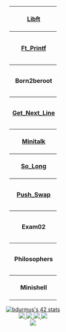 <div align="center";>
<body>
<table style="width:25%";>
  <tr>
	  <th> <a href="https://github.com/benbaho/Libft.h">Libft</a></th>
    <td href="https://github.com/JaeSeoKim/badge42"><img src="https://badge42.vercel.app/api/v2/cl6z2b7h700110hmaifbxnscx/project/2473050" alt="bdurmus's 42 Libft Score" /></td>
    </tr>
    <tr>
	    <th style="width:50%"><a href="https://github.com/benbaho/ft_printf">Ft_Printf</a></th>
    <th href="https://github.com/JaeSeoKim/badge42"><img src="https://badge42.vercel.app/api/v2/cl6z2b7h700110hmaifbxnscx/project/2508310" alt="bdurmus's 42 ft_printf Score" /></td>
    </tr>
    <tr>
	<th style="width:50%">Born2beroot</th>
    <td href="https://github.com/JaeSeoKim/badge42"><img src="https://badge42.vercel.app/api/v2/cl6z2b7h700110hmaifbxnscx/project/2513275" alt="bdurmus's 42 Born2beroot Score" /></td>
    </tr>
    <tr>
	    <th style="width:50%"><a href="https://github.com/benbaho/get_next_line">Get_Next_Line</a></th>
    <td href="https://github.com/JaeSeoKim/badge42"><img src="https://badge42.vercel.app/api/v2/cl6z2b7h700110hmaifbxnscx/project/2506163" alt="bdurmus's 42 get_next_line Score" /></td>
    </td>
    </tr>
    <tr>
	<th style="width:50%"><a href="https://github.com/benbaho/Minitalk-42">Minitalk</a></th>
    <td href="https://github.com/JaeSeoKim/badge42"><img src="https://badge42.vercel.app/api/v2/cl6z2b7h700110hmaifbxnscx/project/2542963" alt="bdurmus's 42 minitalk Score" /></td>
    </tr>
    <tr>
	<th style="width:50%"><a href="https://github.com/benbaho/so_long-42">So_Long</a></th>
    <td href="https://github.com/JaeSeoKim/badge42"><img src="https://badge42.vercel.app/api/v2/cl6z2b7h700110hmaifbxnscx/project/2537957" alt="bdurmus's 42 so_long Score" /></td>
    </tr>
    <tr>
	<th style="width:50%"><a href="https://github.com/benbaho/Push_swap">Push_Swap</a></th>
    <td href="https://github.com/JaeSeoKim/badge42"><img src="https://badge42.vercel.app/api/v2/cl6z2b7h700110hmaifbxnscx/project/2542966" alt="bdurmus's 42 push_swap Score" /></td>
    </tr>
    <tr>
    <th>Exam02</th>
    <td href="https://github.com/JaeSeoKim/badge42"><img src="https://badge42.vercel.app/api/v2/cl6z2b7h700110hmaifbxnscx/project/2566475" alt="bdurmus's 42 Exam Rank 02 Score" /></td>
    </tr>
	<tr>
	<th style="width:50%">Philosophers</th>
    <td href="https://github.com/JaeSeoKim/badge42"><img src="https://badge42.vercel.app/api/v2/cl6z2b7h700110hmaifbxnscx/project/2753344" alt="bdurmus's 42 Philosophers Score" /></td>
    </tr>
    <tr>
	<th style="width:50%">Minishell</th>
    <td href="https://github.com/JaeSeoKim/badge42"><img src="https://badge42.vercel.app/api/v2/cl6z2b7h700110hmaifbxnscx/project/2753343" alt="bdurmus's 42 minishell Score" /></td>
    </tr>
</table>

</body>
</div>

<div align="center">
  <a href="https://github.com/JaeSeoKim/badge42">
    <img src="https://badge42.vercel.app/api/v2/cl6z2b7h700110hmaifbxnscx/stats?cursusId=21&coalitionId=233"
    alt="bdurmus's 42 stats"/>
  </a><br>
  <a href="https://www.linkedin.com/in/benbaho/">
    <img src="https://img.shields.io/badge/LinkedIn-0077B5?style=for-the-badge&logo=linkedin&logoColor=white"/>
  </a>
  <a href="https://www.instagram.com/benbahooo/">
    <img src="https://img.shields.io/badge/Instagram-E4405F?style=for-the-badge&logo=instagram&logoColor=white"/>
  </a>
  <a href="mailto:bdurmus@student.42kocaeli.com.tr">
    <img src="https://img.shields.io/badge/Gmail-D14836?style=for-the-badge&logo=gmail&logoColor=white"/>
  </a>
  <a href="https://discordapp.com/users/267239714577186816">
    <img src="https://img.shields.io/badge/Discord-5865F2?style=for-the-badge&logo=discord&logoColor=white"/>
  </a><br>
  <a href="https://github.com/anuraghazra/github-readme-stats">
    <img src="https://github-readme-stats.vercel.app/api/top-langs/?username=benbaho&langs_count=8"/>
  </a>
</div>

